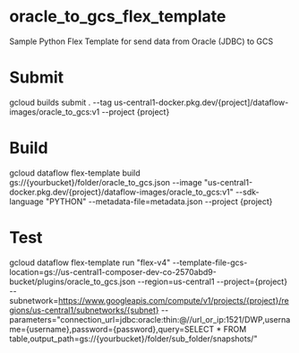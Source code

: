 # oracle_to_gcs_flex_template
Sample Python Flex Template for send data from Oracle (JDBC) to GCS

# Submit
gcloud builds submit . --tag us-central1-docker.pkg.dev/{project]/dataflow-images/oracle_to_gcs:v1 --project {project}  

# Build
gcloud dataflow flex-template build gs://{yourbucket}/folder/oracle_to_gcs.json --image "us-central1-docker.pkg.dev/{project}/dataflow-images/oracle_to_gcs:v1"  --sdk-language "PYTHON" --metadata-file=metadata.json  --project {project}

# Test
gcloud dataflow flex-template run "flex-v4" --template-file-gcs-location=gs://us-central1-composer-dev-co-2570abd9-bucket/plugins/oracle_to_gcs.json  --region=us-central1 --project={project} --subnetwork=https://www.googleapis.com/compute/v1/projects/{project}/regions/us-central1/subnetworks/{subnet}  --parameters="connection_url=jdbc:oracle:thin:@//url_or_ip:1521/DWP,username={username},password={password},query=SELECT * FROM table,output_path=gs://{yourbucket}/folder/sub_folder/snapshots/" 
